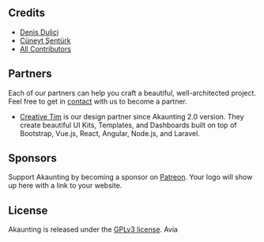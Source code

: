
## Credits

* [Denis Duliçi](https://github.com/denisdulici)
* [Cüneyt Şentürk](https://github.com/cuneytsenturk)
* [All Contributors](../../contributors)

## Partners

Each of our partners can help you craft a beautiful, well-architected project. Feel free to get in [contact](https://akaunting.com/contact) with us to become a partner.

* [Creative Tim](https://www.creative-tim.com) is our design partner since Akaunting 2.0 version. They create beautiful UI Kits, Templates, and Dashboards built on top of Bootstrap, Vue.js, React, Angular, Node.js, and Laravel.

## Sponsors

Support Akaunting by becoming a sponsor on [Patreon](https://www.patreon.com/akaunting). Your logo will show up here with a link to your website.

## License

Akaunting is released under the [GPLv3 license](LICENSE.txt).
Avia
